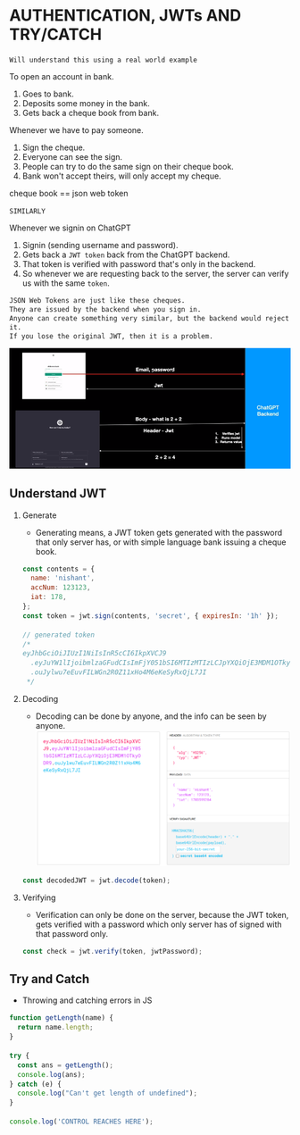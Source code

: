# AUTHENTICATION, JWTs AND TRY/CATCH

`Will understand this using a real world example`

To open an account in bank.

1. Goes to bank.
2. Deposits some money in the bank.
3. Gets back a cheque book from bank.

Whenever we have to pay someone.

1. Sign the cheque.
2. Everyone can see the sign.
3. People can try to do the same sign on their cheque book.
4. Bank won't accept theirs, will only accept my cheque.

cheque book == json web token

`SIMILARLY`

Whenever we signin on ChatGPT

1. Signin (sending username and password).
2. Gets back a `JWT token` back from the ChatGPT backend.
3. That token is verified with password that's only in the backend.
4. So whenever we are requesting back to the server, the server can verify us with the same `token`.

```text
JSON Web Tokens are just like these cheques.
They are issued by the backend when you sign in.
Anyone can create something very similar, but the backend would reject it.
If you lose the original JWT, then it is a problem.
```

![JWT example on ChatGPT](images/info.png)

## Understand JWT

1. Generate

   - Generating means, a JWT token gets generated with the password that only server has, or with simple language bank issuing a cheque book.

   ```js
   const contents = {
     name: 'nishant',
     accNum: 123123,
     iat: 178,
   };
   const token = jwt.sign(contents, 'secret', { expiresIn: '1h' });

   // generated token
   /*
   eyJhbGciOiJIUzI1NiIsInR5cCI6IkpXVCJ9
     .eyJuYW1lIjoibmlzaGFudCIsImFjY051bSI6MTIzMTIzLCJpYXQiOjE3MDM1OTkyODR9
     .ouJylwu7eEuvFILWGn2R0Z11xHo4M6eKeSyRxQjL7JI
    */
   ```

2. Decoding

   - Decoding can be done by anyone, and the info can be seen by anyone.![JWT Decoding](https://github.com/nkmongit/100xDevs/blob/main/Week%203.3%20-%20JWT%20and%20Auth%20Recap/images/JWT%20Decode.png)

   ```js
   const decodedJWT = jwt.decode(token);
   ```

3. Verifying

   - Verification can only be done on the server, because the JWT token, gets verified with a password which only server has of signed with that password only.

   ```js
   const check = jwt.verify(token, jwtPassword);
   ```

## Try and Catch

- Throwing and catching errors in JS

```js
function getLength(name) {
  return name.length;
}

try {
  const ans = getLength();
  console.log(ans);
} catch (e) {
  console.log("Can't get length of undefined");
}

console.log('CONTROL REACHES HERE');
```
